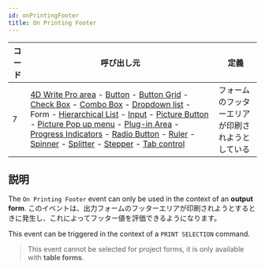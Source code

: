 ```yaml
---
id: onPrintingFooter
title: On Printing Footer
---
```


| コード | 呼び出し元                                                                                                                                                                                                                                                                                                                                                                                                                                                                                                                                                                                                                                                                                                                                                                                                                                                                                                           | 定義                       |
| --- | --------------------------------------------------------------------------------------------------------------------------------------------------------------------------------------------------------------------------------------------------------------------------------------------------------------------------------------------------------------------------------------------------------------------------------------------------------------------------------------------------------------------------------------------------------------------------------------------------------------------------------------------------------------------------------------------------------------------------------------------------------------------------------------------------------------------------------------------------------------------------------------------------------------- | ------------------------ |
| 7   | [4D Write Pro area](FormObjects/writeProArea_overview) - [Button](FormObjects/button_overview.md) - [Button Grid](FormObjects/buttonGrid_overview.md) - [Check Box](FormObjects/checkbox_overview.md) - [Combo Box](FormObjects/comboBox_overview.md) - [Dropdown list](FormObjects/dropdownList_Overview.md) - Form - [Hierarchical List](FormObjects/list_overview.md) - [Input](FormObjects/input_overview.md) - [Picture Button](FormObjects/pictureButton_overview.md) - [Picture Pop up menu](FormObjects/picturePopupMenu_overview.md) - [Plug-in Area](FormObjects/pluginArea_overview.md#overview) - [Progress Indicators](FormObjects/progressIndicator.md) - [Radio Button](FormObjects/radio_overview.md) - [Ruler](FormObjects/ruler.md) - [Spinner](FormObjects/spinner.md) - [Splitter](FormObjects/splitters.md) - [Stepper](FormObjects/stepper.md) - [Tab control](FormObjects/tabControl.md) | フォームのフッターエリアが印刷されようとしている |

## 説明

The `On Printing Footer` event can only be used in the context of an **output form**. このイベントは、出力フォームのフッターエリアが印刷されようとするときに発生し、これによってフッター値を評価できるようになります。

This event can be triggered in the context of a `PRINT SELECTION` command.

> This event cannot be selected for project forms, it is only available with **table forms**.
